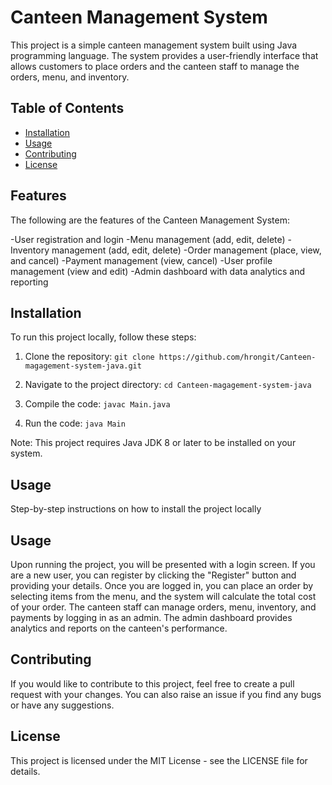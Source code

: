# Canteen Management System


This project is a simple canteen management system built using Java programming language. The system provides a user-friendly interface that allows customers to place orders and the canteen staff to manage the orders, menu, and inventory.

## Table of Contents

- [Installation](#installation)
- [Usage](#usage)
- [Contributing](#contributing)
- [License](#license)


## Features
The following are the features of the Canteen Management System:

-User registration and login
-Menu management (add, edit, delete)
-Inventory management (add, edit, delete)
-Order management (place, view, and cancel)
-Payment management (view, cancel)
-User profile management (view and edit)
-Admin dashboard with data analytics and reporting


## Installation

To run this project locally, follow these steps:

1. Clone the repository: `git clone https://github.com/hrongit/Canteen-magagement-system-java.git`

2. Navigate to the project directory: `cd Canteen-magagement-system-java`

3. Compile the code: `javac Main.java`

4. Run the code: `java Main`


Note: This project requires Java JDK 8 or later to be installed on your system.


## Usage

Step-by-step instructions on how to install the project locally

## Usage

Upon running the project, you will be presented with a login screen. If you are a new user, you can register by clicking the "Register" button and providing your details. Once you are logged in, you can place an order by selecting items from the menu, and the system will calculate the total cost of your order. The canteen staff can manage orders, menu, inventory, and payments by logging in as an admin. The admin dashboard provides analytics and reports on the canteen's performance.

## Contributing

If you would like to contribute to this project, feel free to create a pull request with your changes. You can also raise an issue if you find any bugs or have any suggestions.

## License

This project is licensed under the MIT License - see the LICENSE file for details.
